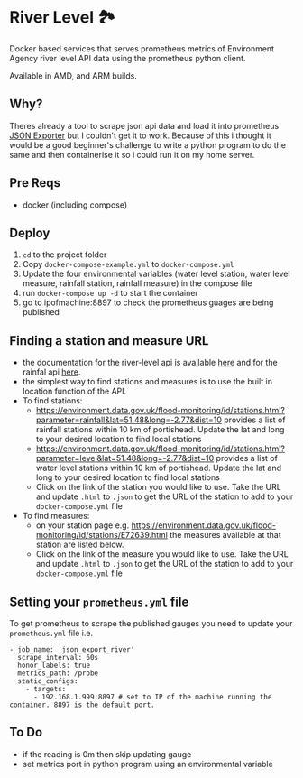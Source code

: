 # River Level 🏞️
Docker based services that serves prometheus metrics of Environment Agency river level API data using the prometheus python client.

Available in AMD, and ARM builds.
## Why?
Theres already a tool to scrape json api data and load it into prometheus [JSON Exporter](https://github.com/prometheus-community/json_exporter) but I couldn't get it to work. Because of this i thought it would be a good beginner's challenge to write a python program to do the same and then containerise it so i could run it on my home server.
## Pre Reqs
- docker (including compose)
## Deploy
1. `cd` to the project folder
1. Copy `docker-compose-example.yml` to `docker-compose.yml`
1. Update the four environmental variables (water level station, water level measure, rainfall station, rainfall measure) in the compose file 
1. run `docker-compose up -d` to start the container
1. go to ipofmachine:8897 to check the prometheus guages are being published

## Finding a station and measure URL
- the documentation for the river-level api is available [here](https://environment.data.gov.uk/flood-monitoring/doc/reference) and for the rainfal api [here](https://environment.data.gov.uk/flood-monitoring/doc/rainfall).
- the simplest way to find stations and measures is to use the built in location function of the API.
- To find stations:
    - https://environment.data.gov.uk/flood-monitoring/id/stations.html?parameter=rainfall&lat=51.48&long=-2.77&dist=10 provides a list of rainfall stations within 10 km of portishead. Update the lat and long to your desired location to find local stations
    - https://environment.data.gov.uk/flood-monitoring/id/stations.html?parameter=level&lat=51.48&long=-2.77&dist=10 provides a list of water level stations within 10 km of portishead. Update the lat and long to your desired location to find local stations
    - Click on the link of the station you would like to use. Take the URL and update `.html` to `.json` to get the URL of the station to add to your `docker-compose.yml` file
- To find measures:
    - on your station page e.g. https://environment.data.gov.uk/flood-monitoring/id/stations/E72639.html the measures available at that station are listed below.
    - Click on the link of the measure you would like to use. Take the URL and update `.html` to `.json` to get the URL of the station to add to your `docker-compose.yml` file

## Setting your `prometheus.yml` file
To get prometheus to scrape the published gauges you need to update your `prometheus.yml` file i.e.

```
- job_name: 'json_export_river'
  scrape_interval: 60s
  honor_labels: true
  metrics_path: /probe
  static_configs:
    - targets:
      - 192.168.1.999:8897 # set to IP of the machine running the container. 8897 is the default port.
```

## To Do
- if the reading is 0m then skip updating gauge
- set metrics port in python program using an environmental variable
